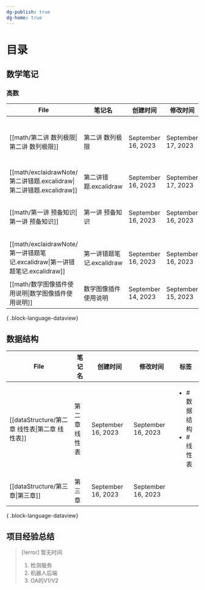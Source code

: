 ```yaml
---
dg-publish: true
dg-home: true
---
```

# 目录

## 数学笔记

### 高数

| File                                                              | 笔记名                | 创建时间               | 修改时间               | 标签                                                           |
| ----------------------------------------------------------------- | ------------------ | ------------------ | ------------------ | ------------------------------------------------------------ |
| [[math/第二讲 数列极限\|第二讲 数列极限]]                                    | 第二讲 数列极限           | September 16, 2023 | September 17, 2023 | <ul><li>#数学</li><li>#高数</li><li>#基础30讲</li><li>#数列</li></ul> |
| [[math/exclaidrawNote/第二讲错题.excalidraw\|第二讲错题.excalidraw]]     | 第二讲错题.excalidraw   | September 16, 2023 | September 17, 2023 | <ul><li>#excalidraw</li></ul>                                |
| [[math/第一讲 预备知识\|第一讲 预备知识]]                                    | 第一讲 预备知识           | September 16, 2023 | September 16, 2023 | <ul><li>#数学</li><li>#高数</li><li>#基础知识</li></ul>              |
| [[math/exclaidrawNote/第一讲错题笔记.excalidraw\|第一讲错题笔记.excalidraw]] | 第一讲错题笔记.excalidraw | September 16, 2023 | September 16, 2023 | <ul><li>#excalidraw</li><li>#数学</li><li>#错题</li></ul>        |
| [[math/数学图像插件使用说明\|数学图像插件使用说明]]                                | 数学图像插件使用说明         | September 14, 2023 | September 15, 2023 | <ul></ul>                                                    |

{ .block-language-dataview}

## 数据结构

| File                                  | 笔记名     | 创建时间               | 修改时间               | 标签                                   |
| ------------------------------------- | ------- | ------------------ | ------------------ | ------------------------------------ |
| [[dataStructure/第二章 线性表\|第二章 线性表]] | 第二章 线性表 | September 16, 2023 | September 16, 2023 | <ul><li>#数据结构</li><li>#线性表</li></ul> |
| [[dataStructure/第三章\|第三章]]         | 第三章     | September 16, 2023 | September 16, 2023 | <ul></ul>                            |

{ .block-language-dataview}

## 项目经验总结

> [!error] 暂无时间
> 1. 检测服务
> 2. 机器人后端
> 3. OA的V1/V2